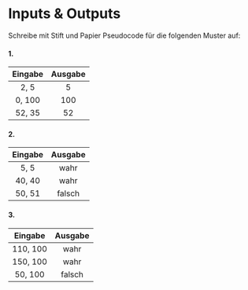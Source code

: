 # Inputs & Outputs

Schreibe mit Stift und Papier Pseudocode für die folgenden Muster auf:

#### 1.

| Eingabe | Ausgabe |
| :----: | :----: |
| 2, 5 | 5 |
| 0, 100 | 100 |
| 52, 35 | 52 |

#### 2.

| Eingabe | Ausgabe |
| :----: | :----: |
| 5, 5 | wahr |
| 40, 40 | wahr |
| 50, 51 | falsch |

#### 3.

| Eingabe | Ausgabe |
| :------: | :----: |
| 110, 100 | wahr |
| 150, 100 | wahr |
| 50, 100 | falsch |

